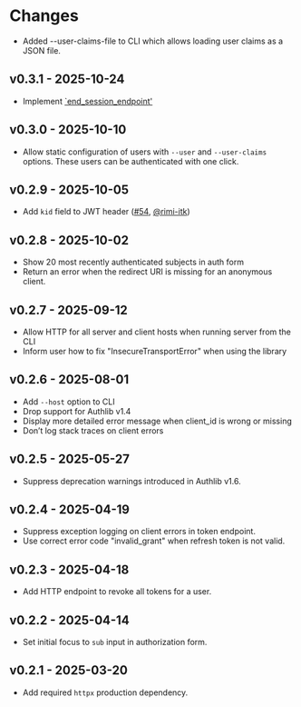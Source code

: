 # Changes

- Added --user-claims-file to CLI which allows loading user claims as a JSON file.

## v0.3.1 - 2025-10-24

- Implement [`end_session_endpoint'](https://openid.net/specs/openid-connect-rpinitiated-1_0.html)

## v0.3.0 - 2025-10-10

- Allow static configuration of users with `--user` and `--user-claims` options.
  These users can be authenticated with one click.

## v0.2.9 - 2025-10-05

- Add `kid` field to JWT header ([#54][], [@rimi-itk][])

[#54]: https://github.com/geigerzaehler/oidc-provider-mock/issues/54
[@rimi-itk]: https://github.com/rimi-itk

## v0.2.8 - 2025-10-02

- Show 20 most recently authenticated subjects in auth form
- Return an error when the redirect URI is missing for an anonymous client.

## v0.2.7 - 2025-09-12

- Allow HTTP for all server and client hosts when running server from the CLI
- Inform user how to fix "InsecureTransportError" when using the library

## v0.2.6 - 2025-08-01

- Add `--host` option to CLI
- Drop support for Authlib v1.4
- Display more detailed error message when client_id is wrong or missing
- Don’t log stack traces on client errors

## v0.2.5 - 2025-05-27

- Suppress deprecation warnings introduced in Authlib v1.6.

## v0.2.4 - 2025-04-19

- Suppress exception logging on client errors in token endpoint.
- Use correct error code "invalid_grant" when refresh token is not valid.

## v0.2.3 - 2025-04-18

- Add HTTP endpoint to revoke all tokens for a user.

## v0.2.2 - 2025-04-14

- Set initial focus to `sub` input in authorization form.

## v0.2.1 - 2025-03-20

- Add required `httpx` production dependency.
